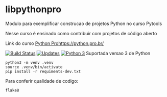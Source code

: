 # libpythonpro
Modulo para exemplificar construcao de projetos Python no curso Pytools

Nesse curso é ensinado como contribuir com projetos de código aberto

Link do curso [Python Pro](/)https://python.pro.br/

[![Build Status](https://travis-ci.org/richardnixonafj/libpythonpro.svg?branch=master)](https://travis-ci.org/richardnixonafj/libpythonpro)
[![Updates](https://pyup.io/repos/github/sirpresident/libpythonpro/shield.svg)](https://pyup.io/repos/github/sirpresident/libpythonpro/)
[![Python 3](https://pyup.io/repos/github/sirpresident/libpythonpro/python-3-shield.svg)](https://pyup.io/repos/github/sirpresident/libpythonpro/)
Suportada versao 3 de Python

```console
python3 -m venv .venv
source .venv/bin/activate
pip install -r requiments-dev.txt
```
Para conferir qualidade de codigo:

```console
flake8
```
